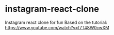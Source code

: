 # instagram-react-clone
Instagram react clone for fun
Based on the tutorial: https://www.youtube.com/watch?v=f7T48W0cwXM
